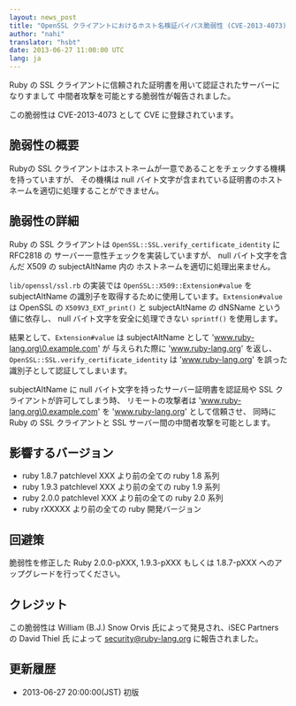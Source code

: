 ```yaml
---
layout: news_post
title: "OpenSSL クライアントにおけるホスト名検証バイパス脆弱性 (CVE-2013-4073)"
author: "nahi"
translator: "hsbt"
date: 2013-06-27 11:00:00 UTC
lang: ja
---
```


Ruby の SSL クライアントに信頼された証明書を用いて認証されたサーバーになりすまして
中間者攻撃を可能とする脆弱性が報告されました。

この脆弱性は CVE-2013-4073 として CVE に登録されています。

## 脆弱性の概要

Rubyの SSL クライアントはホストネームが一意であることをチェックする機構を持っていますが、
その機構は null バイト文字が含まれている証明書のホストネームを適切に処理することができません。

## 脆弱性の詳細

Ruby の SSL クライアントは ```OpenSSL::SSL.verify_certificate_identity``` に RFC2818 の
サーバー一意性チェックを実装していますが、 null バイト文字を含んだ X509 の subjectAltName 内の
ホストネームを適切に処理出来ません。

```lib/openssl/ssl.rb``` の実装では ```OpenSSL::X509::Extension#value``` を
subjectAltName の識別子を取得するために使用しています。```Extension#value``` は
OpenSSL の ```X509V3_EXT_print()``` と subjectAltName の dNSName という値に依存し、
null バイト文字を安全に処理できない ```sprintf()``` を使用します。

結果として、```Extension#value``` は subjectAltName として 'www.ruby-lang.org\0.example.com' が
与えられた際に 'www.ruby-lang.org' を返し、```OpenSSL::SSL.verify_certificate_identity``` は
'www.ruby-lang.org' を誤った識別子として認証してしまいます。

subjectAltName に null バイト文字を持ったサーバー証明書を認証局や SSL クライアントが許可してしまう時、
リモートの攻撃者は 'www.ruby-lang.org\0.example.com' を 'www.ruby-lang.org' として信頼させ、
同時に Ruby の SSL クライアントと SSL サーバー間の中間者攻撃を可能とします。

## 影響するバージョン

 * ruby 1.8.7 patchlevel XXX より前の全ての ruby 1.8 系列
 * ruby 1.9.3 patchlevel XXX より前の全ての ruby 1.9 系列
 * ruby 2.0.0 patchlevel XXX より前の全ての ruby 2.0 系列
 * ruby rXXXXX より前の全ての ruby 開発バージョン

## 回避策

脆弱性を修正した Ruby 2.0.0-pXXX, 1.9.3-pXXX もしくは 1.8.7-pXXX へのアップグレードを行ってください。

## クレジット

この脆弱性は William (B.J.) Snow Orvis 氏によって発見され、iSEC Partners の David Thiel 氏
によって security@ruby-lang.org に報告されました。

## 更新履歴

 * 2013-06-27 20:00:00(JST) 初版
